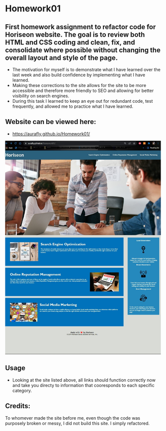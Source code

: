 # Homework01

## First homework assignment to refactor code for Horiseon website. The goal is to  review both HTML and CSS coding and clean, fix, and consolidate where possible without changing the overall layout and style of the page.

- The motivation for myself is to demonstrate what I have learned over the last week and also build confidence by implementing what I have learned.
- Making these corrections to the site allows for the site to be more accessible and therefore more friendly to SEO and allowing for better visibility on search engines.
- During this task I learned to keep an eye out for redundant code, test frequently, and allowed me to practice what I have learned.

## Website can be viewed here:
- https://aurafly.github.io/Homework01/


![Example Screenshot](./assets/SS.jpg)


## Usage
- Looking at the site listed above, all links should function correctly now and take you directy to information that cooresponds to each specific category.

## Credits:
To whomever made the site before me, even though the code was purposely broken or messy, I did not build this site. I simply refactored.